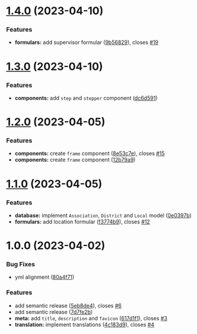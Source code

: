 # [1.4.0](https://github.com/fl0bauer/drlg-event-registration-form/compare/v1.3.0...v1.4.0) (2023-04-10)


### Features

* **formulars:** add supervisor formular ([9b56829](https://github.com/fl0bauer/drlg-event-registration-form/commit/9b5682976ba9c1f33b49b36b8114742c2137d79a)), closes [#19](https://github.com/fl0bauer/drlg-event-registration-form/issues/19)

# [1.3.0](https://github.com/fl0bauer/drlg-event-registration-form/compare/v1.2.0...v1.3.0) (2023-04-10)


### Features

* **components:** add `step` and `stepper` component ([dc6d591](https://github.com/fl0bauer/drlg-event-registration-form/commit/dc6d591f07d0c4e9200aba6230a5efc9e8d56472))

# [1.2.0](https://github.com/fl0bauer/drlg-event-registration-form/compare/v1.1.0...v1.2.0) (2023-04-05)


### Features

* **components:** create `frame` component ([8e53c7e](https://github.com/fl0bauer/drlg-event-registration-form/commit/8e53c7ef016db7194ec0b94dca4b972eae683fca)), closes [#15](https://github.com/fl0bauer/drlg-event-registration-form/issues/15)
* **components:** create `frame` component ([12b79a9](https://github.com/fl0bauer/drlg-event-registration-form/commit/12b79a9f298f1fd203d929ea21486e7a4a68842e))

# [1.1.0](https://github.com/fl0bauer/drlg-event-registration-form/compare/v1.0.0...v1.1.0) (2023-04-05)


### Features

* **database:** implement `Association`, `District` and `Local` model ([0e0397b](https://github.com/fl0bauer/drlg-event-registration-form/commit/0e0397b4657ab0f780aec15f3ee8b49cc3558905))
* **formulars:** add location formular ([f3774b9](https://github.com/fl0bauer/drlg-event-registration-form/commit/f3774b94ce3af08ee6ab5c35a8b7c3c36a0e062d)), closes [#12](https://github.com/fl0bauer/drlg-event-registration-form/issues/12)

# 1.0.0 (2023-04-02)


### Bug Fixes

* yml alignment ([80a4f71](https://github.com/fl0bauer/drlg-event-registration-form/commit/80a4f71830d1e63c9fe6bbfce7210a8ecbbad294))


### Features

* add semantic release ([5eb8de4](https://github.com/fl0bauer/drlg-event-registration-form/commit/5eb8de4e2aaed1e3152dc7a827973d3353b94b1f)), closes [#6](https://github.com/fl0bauer/drlg-event-registration-form/issues/6)
* add semantic release ([7d7fe2b](https://github.com/fl0bauer/drlg-event-registration-form/commit/7d7fe2b3a2eb403305dc2b636d5d957fdcb17a21))
* **meta:** add `title`, `description` and `favicon` ([617d1f1](https://github.com/fl0bauer/drlg-event-registration-form/commit/617d1f1a2f7b0a1f3c645876a38c5223fc5d5fed)), closes [#3](https://github.com/fl0bauer/drlg-event-registration-form/issues/3)
* **translation:** implement translations ([4c183d9](https://github.com/fl0bauer/drlg-event-registration-form/commit/4c183d99a557bbb9c1fddaa6893d1248df3bdb9d)), closes [#4](https://github.com/fl0bauer/drlg-event-registration-form/issues/4)
